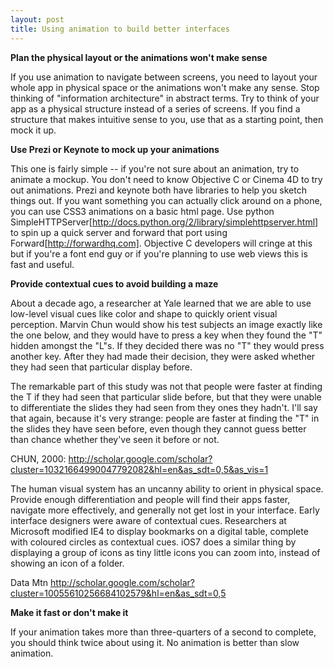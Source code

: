 ```yaml
---
layout: post
title: Using animation to build better interfaces
---
```





**Plan the physical layout or the animations won't make sense**

If you use animation to navigate between screens, you need to layout your whole app in physical space or the animations won't make any sense.  Stop thinking of "information architecture" in abstract terms.  Try to think of your app as a physical structure instead of a series of screens.  If you find a structure that makes intuitive sense to you, use that as a starting point, then mock it up. 


**Use Prezi or Keynote to mock up your animations**

This one is fairly simple --  if you're not sure about an animation, try to animate a mockup.  You don't need to know Objective C or Cinema 4D to try out animations.  Prezi and keynote both have libraries to help you sketch things out.  If you want something you can actually click around on a phone, you can use CSS3 animations on a basic html page.  Use python SimpleHTTPServer[http://docs.python.org/2/library/simplehttpserver.html] to spin up a quick server and forward that port using Forward[http://forwardhq.com].  Objective C developers will cringe at this but if you're a font end guy or if you're planning to use web views this is fast and useful.


**Provide contextual cues to avoid building a maze**

About a decade ago, a researcher at Yale learned that we are able to use low-level visual cues like color and shape to quickly orient visual perception.  Marvin Chun would show his test subjects an image exactly like the one below, and they would have to press a key when they found the "T" hidden amongst the "L"s. If they decided there was no "T" they would press another key.  After they had made their decision, they were asked whether they had seen that particular display before.  

The remarkable part of this study was not that people were faster at finding the T if they had seen that particular slide before, but that they were unable to differentiate the slides they had seen from they ones they hadn't.  I'll say that again, because it's very strange: people are faster at finding the "T" in the slides they have seen before, even though they cannot guess better than chance whether they've seen it before or not.


CHUN, 2000: http://scholar.google.com/scholar?cluster=10321664990047792082&hl=en&as_sdt=0,5&as_vis=1

The human visual system has an uncanny ability to orient in physical space.  Provide enough differentiation and people will find their apps faster, navigate more effectively, and generally not get lost in your interface.  Early interface designers were aware of contextual cues.  Researchers at Microsoft modified IE4 to display bookmarks on a digital table, complete with coloured circles as contextual cues.  iOS7 does a similar thing by displaying a group of icons as tiny little icons you can zoom into, instead of showing an icon of a folder.

Data Mtn
http://scholar.google.com/scholar?cluster=10055610256684102579&hl=en&as_sdt=0,5


**Make it fast or don't make it**

If your animation takes more than three-quarters of a second to complete, you should think twice about  using it.  No animation is better than slow animation.



